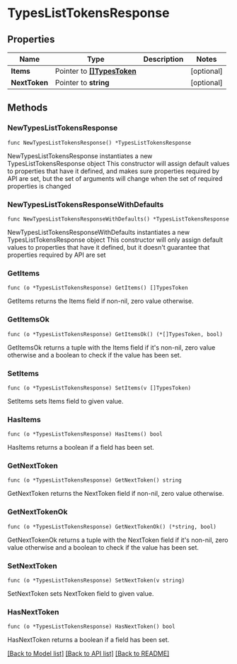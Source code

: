# TypesListTokensResponse

## Properties

Name | Type | Description | Notes
------------ | ------------- | ------------- | -------------
**Items** | Pointer to [**[]TypesToken**](TypesToken.md) |  | [optional] 
**NextToken** | Pointer to **string** |  | [optional] 

## Methods

### NewTypesListTokensResponse

`func NewTypesListTokensResponse() *TypesListTokensResponse`

NewTypesListTokensResponse instantiates a new TypesListTokensResponse object
This constructor will assign default values to properties that have it defined,
and makes sure properties required by API are set, but the set of arguments
will change when the set of required properties is changed

### NewTypesListTokensResponseWithDefaults

`func NewTypesListTokensResponseWithDefaults() *TypesListTokensResponse`

NewTypesListTokensResponseWithDefaults instantiates a new TypesListTokensResponse object
This constructor will only assign default values to properties that have it defined,
but it doesn't guarantee that properties required by API are set

### GetItems

`func (o *TypesListTokensResponse) GetItems() []TypesToken`

GetItems returns the Items field if non-nil, zero value otherwise.

### GetItemsOk

`func (o *TypesListTokensResponse) GetItemsOk() (*[]TypesToken, bool)`

GetItemsOk returns a tuple with the Items field if it's non-nil, zero value otherwise
and a boolean to check if the value has been set.

### SetItems

`func (o *TypesListTokensResponse) SetItems(v []TypesToken)`

SetItems sets Items field to given value.

### HasItems

`func (o *TypesListTokensResponse) HasItems() bool`

HasItems returns a boolean if a field has been set.

### GetNextToken

`func (o *TypesListTokensResponse) GetNextToken() string`

GetNextToken returns the NextToken field if non-nil, zero value otherwise.

### GetNextTokenOk

`func (o *TypesListTokensResponse) GetNextTokenOk() (*string, bool)`

GetNextTokenOk returns a tuple with the NextToken field if it's non-nil, zero value otherwise
and a boolean to check if the value has been set.

### SetNextToken

`func (o *TypesListTokensResponse) SetNextToken(v string)`

SetNextToken sets NextToken field to given value.

### HasNextToken

`func (o *TypesListTokensResponse) HasNextToken() bool`

HasNextToken returns a boolean if a field has been set.


[[Back to Model list]](../README.md#documentation-for-models) [[Back to API list]](../README.md#documentation-for-api-endpoints) [[Back to README]](../README.md)


